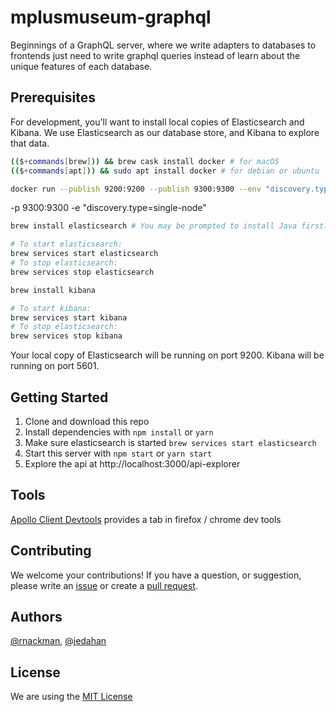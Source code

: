 # mplusmuseum-graphql

Beginnings of a GraphQL server, where we write adapters to databases to frontends just need to write graphql queries instead of learn about the unique features of each database.

## Prerequisites
For development, you'll want to install local copies of Elasticsearch and Kibana. We use Elasticsearch as our database store, and Kibana to explore that data.

```bash
(($+commands[brew])) && brew cask install docker # for macOS
(($+commands[apt])) && sudo apt install docker # for debian or ubuntu

docker run --publish 9200:9200 --publish 9300:9300 --env "discovery.type=single-node" --name mplusmuseum_elasticsearch docker.elastic.co/elasticsearch/elasticsearch:6.1.2
```

-p 9300:9300 -e "discovery.type=single-node"

```bash
brew install elasticsearch # You may be prompted to install Java first.

# To start elasticsearch:
brew services start elasticsearch
# To stop elasticsearch:
brew services stop elasticsearch

brew install kibana

# To start kibana:
brew services start kibana
# To stop elasticsearch:
brew services stop kibana
```

Your local copy of Elasticsearch will be running on port 9200. Kibana will be running on port 5601.

## Getting Started

1. Clone and download this repo
2. Install dependencies with `npm install` or `yarn`
3. Make sure elasticsearch is started `brew services start elasticsearch`
4. Start this server with `npm start` or `yarn start`
5. Explore the api at http://localhost:3000/api-explorer

## Tools

[Apollo Client Devtools](https://github.com/apollographql/apollo-client-devtools) provides a tab in firefox / chrome dev tools

## Contributing
We welcome your contributions! If you have a question, or suggestion, please write an [issue](/issues) or create a [pull request](/pulls).

## Authors
[@rnackman](https://github.com/rnackman), [@jedahan](https://github.com/jedahan)

## License
We are using the [MIT License](LICENSE)
